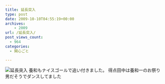 ```yaml
---
title: 延長突入
type: post
date: 2009-10-10T04:55:19+00:00
archives:
    - 2009
url: /延長突入/
post_views_count:
  - 964
categories:
  - 関心ごと

---
```

<img src="https://i2.wp.com/jqinglong.html.xdomain.jp/bimg/2009/10/10/091010_003.jpg" alt="延長突入" border="0" data-recalc-dims="1" />  
養和もナイスゴールで追い付きました。  
得点田中は養和一のお祭り男だそうでダンスしてました